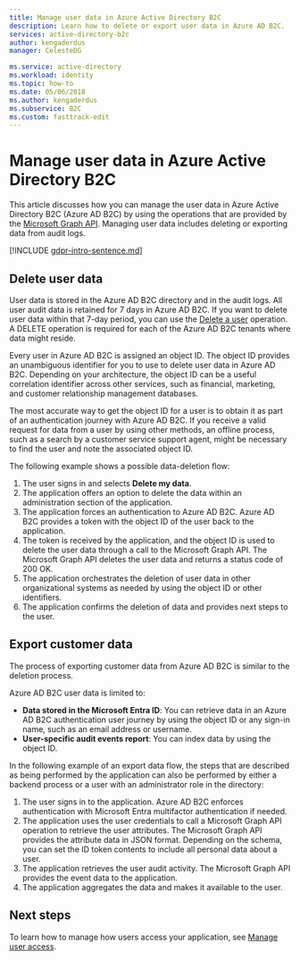 ```yaml
---
title: Manage user data in Azure Active Directory B2C  
description: Learn how to delete or export user data in Azure AD B2C.
services: active-directory-b2c
author: kengaderdus
manager: CelesteDG

ms.service: active-directory
ms.workload: identity
ms.topic: how-to
ms.date: 05/06/2018
ms.author: kengaderdus
ms.subservice: B2C
ms.custom: fasttrack-edit
---
```


# Manage user data in Azure Active Directory B2C

 This article discusses how you can manage the user data in Azure Active Directory B2C (Azure AD B2C) by using the operations that are provided by the [Microsoft Graph API](/graph/use-the-api). Managing user data includes deleting or exporting data from audit logs.

[!INCLUDE [gdpr-intro-sentence.md](../../includes/gdpr-intro-sentence.md)]

## Delete user data

User data is stored in the Azure AD B2C directory and in the audit logs. All user audit data is retained for 7 days in Azure AD B2C. If you want to delete user data within that 7-day period, you can use the [Delete a user](/graph/api/user-delete) operation. A DELETE operation is required for each of the Azure AD B2C tenants where data might reside.

Every user in Azure AD B2C is assigned an object ID. The object ID provides an unambiguous identifier for you to use to delete user data in Azure AD B2C. Depending on your architecture, the object ID can be a useful correlation identifier across other services, such as financial, marketing, and customer relationship management databases.

The most accurate way to get the object ID for a user is to obtain it as part of an authentication journey with Azure AD B2C. If you receive a valid request for data from a user by using other methods, an offline process, such as a search by a customer service support agent, might be necessary to find the user and note the associated object ID.

The following example shows a possible data-deletion flow:

1. The user signs in and selects **Delete my data**.
2. The application offers an option to delete the data within an administration section of the application.
3. The application forces an authentication to Azure AD B2C. Azure AD B2C provides a token with the object ID of the user back to the application.
4. The token is received by the application, and the object ID is used to delete the user data through a call to the Microsoft Graph API. The Microsoft Graph API deletes the user data and returns a status code of 200 OK.
5. The application orchestrates the deletion of user data in other organizational systems as needed by using the object ID or other identifiers.
6. The application confirms the deletion of data and provides next steps to the user.

## Export customer data

The process of exporting customer data from Azure AD B2C is similar to the deletion process.

Azure AD B2C user data is limited to:

- **Data stored in the Microsoft Entra ID**: You can retrieve data in an Azure AD B2C authentication user journey by using the object ID or any sign-in name, such as an email address or username.
- **User-specific audit events report**: You can index data by using the object ID.

In the following example of an export data flow, the steps that are described as being performed by the application can also be performed by either a backend process or a user with an administrator role in the directory:

1. The user signs in to the application. Azure AD B2C enforces authentication with Microsoft Entra multifactor authentication if needed.
2. The application uses the user credentials to call a Microsoft Graph API operation to retrieve the user attributes. The Microsoft Graph API provides the attribute data in JSON format. Depending on the schema, you can set the ID token contents to include all personal data about a user.
3. The application retrieves the user audit activity. The Microsoft Graph API provides the event data to the application.
4. The application aggregates the data and makes it available to the user.

## Next steps

To learn how to manage how users access your application, see [Manage user access](manage-user-access.md).

